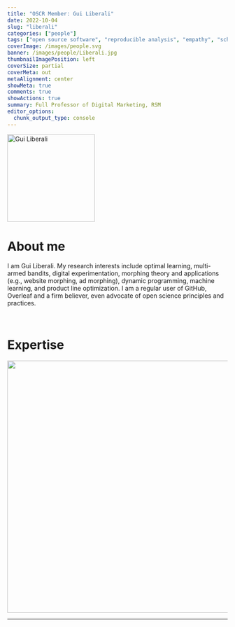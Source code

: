 ```yaml
---
title: "OSCR Member: Gui Liberali"
date: 2022-10-04
slug: "liberali"
categories: ["people"]
tags: ["open source software", "reproducible analysis", "empathy", "school-rsm"] # top 3 categories + unique + school
coverImage: /images/people.svg
banner: /images/people/Liberali.jpg
thumbnailImagePosition: left
coverSize: partial
coverMeta: out
metaAlignment: center
showMeta: true
comments: true
showActions: true
summary: Full Professor of Digital Marketing, RSM
editor_options: 
  chunk_output_type: console
---
```


<!-- EMAIL -->
<p>
  <a href="mailto:liberali@rsm.nl">
  <img border="0" alt="Gui Liberali" src="/images/people/Liberali.jpg" width="200" height="200" align="center">
  </a>
</p>


<p align="center">
<!--  CV
  <a href="" class="fa-solid fa-file" style="color:#000000;">
  </a> -->

<!-- TWITTER   
  <a href="" class="fa-brands fa-x-twitter" style="color:#000000;">
  </a>   -->


<!-- GOOGLE SCHOLAR
  <a href="" class="fa-brands fa-google-scholar" style="color:#000000;">
  </a>
  -->
  
<!-- RESEARCHGATE 
  <a href="" class="fa-brands fa-researchgate" style="color:#000000;">
  </a>
   --> 
  
<!-- LINKEDIN -->
  <a href="https://nl.linkedin.com/in/gui-liberali" class="fa-brands fa-linkedin" style="color:#000000;">
  </a> 
  
  <!-- ORCID   
  <a href="" class="fa-brands fa-orcid" style="color:#000000;">
  </a>  -->

<!-- PERSONAL WEBSITE 
  <a href="" class="fa-solid fa-link" style="color:#000000;">
  </a> -->

<!-- GITHUB -->
  <a href="https://github.com/guiliberali" class="fa-brands fa-github" style="color:#000000;"> 
  </a> 
</p>






# About me

I am Gui Liberali. My research interests include optimal learning, multi-armed bandits, digital experimentation, morphing theory and applications (e.g., website morphing, ad morphing), dynamic programming, machine learning, and product line optimization. I am a regular user of GitHub, Overleaf and a firm believer, even advocate of open science principles and practices.

<BR>


# Expertise

<img src="{{< blogdown/postref >}}index_files/figure-html/radarPlot-1.png" width="576" />



***


